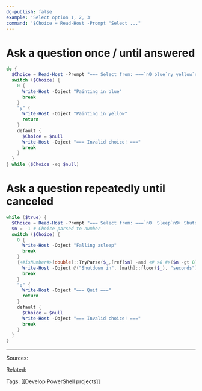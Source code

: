 ```yaml
---
dg-publish: false
example: 'Select option 1, 2, 3'
command: '$Choice = Read-Host -Prompt "Select ..."'
---
```


# Ask a question once / until answered

```powershell
do {
  $Choice = Read-Host -Prompt "=== Select from: ===`n0 blue`ny yellow`n"
  switch ($Choice) {
    0 {
      Write-Host -Object "Painting in blue"
      break
    } 
    "y" {
      Write-Host -Object "Painting in yellow"
      return
    }
    default {
      $Choice = $null
      Write-Host -Object "=== Invalid choice! ==="
      break
    }
  }
} while ($Choice -eq $null)
```

# Ask a question repeatedly until canceled

```powershell
while ($true) {
  $Choice = Read-Host -Prompt "=== Select from: ===`n0  Sleep`n9+ Shutdown in _s`nq  Quit`n"
  $n = -1 # Choice parsed to number
  switch ($Choice) {
    0 {
      Write-Host -Object "Falling asleep"
      break
    } 
    {<#isNumber#>[double]::TryParse($_,[ref]$n) -and <# >8 #>($n -gt 8)} {
      Write-Host -Object @("Shutdown in", [math]::floor($_), "seconds")
      break
    }
    "q" {
      Write-Host -Object "=== Quit ==="
      return
    }
    default {
      $Choice = $null
      Write-Host -Object "=== Invalid choice! ==="
      break
    }
  }
}
```


---

Sources:

Related:

Tags:
[[Develop PowerShell projects]]